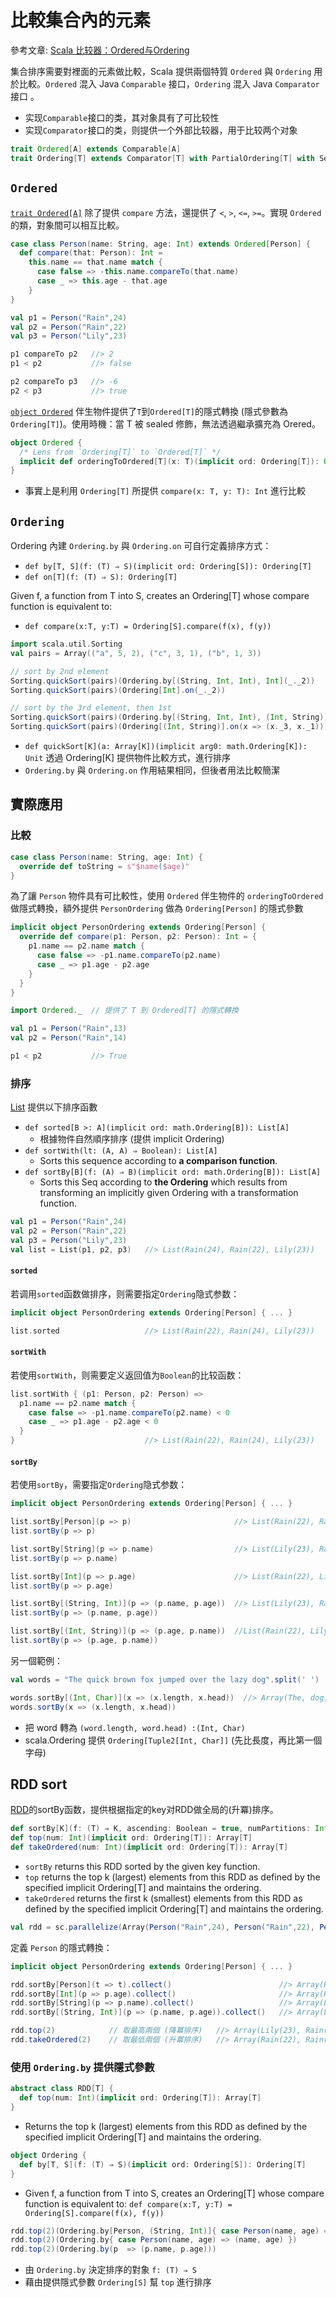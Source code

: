 # 比較集合內的元素

參考文章: [Scala 比较器：Ordered与Ordering](http://www.doc00.com/doc/10010048t)

集合排序需要對裡面的元素做比較，Scala 提供兩個特質 `Ordered` 與 `Ordering` 用於比較。`Ordered` 混入 Java `Comparable` 接口，`Ordering` 混入 Java `Comparator` 接口
。
- 实现`Comparable`接口的类，其对象具有了可比较性
- 实现`Comparator`接口的类，则提供一个外部比较器，用于比较两个对象

```scala
trait Ordered[A] extends Comparable[A]
trait Ordering[T] extends Comparator[T] with PartialOrdering[T] with Serializable
```

## `Ordered`
[`trait Ordered[A]`](http://www.scala-lang.org/api/current/index.html#scala.math.Ordered) 除了提供 `compare` 方法，還提供了 `<`, `>`, `<=`, `>=`。實現 `Ordered` 的類，對象間可以相互比較。

```scala
case class Person(name: String, age: Int) extends Ordered[Person] {
  def compare(that: Person): Int =
    this.name == that.name match {
      case false => -this.name.compareTo(that.name)
      case _ => this.age - that.age
    }
}

val p1 = Person("Rain",24)
val p2 = Person("Rain",22)
val p3 = Person("Lily",23)

p1 compareTo p2   //> 2
p1 < p2           //> false

p2 compareTo p3   //> -6
p2 < p3           //> true
```

[`object Ordered`](http://www.scala-lang.org/api/current/#scala.math.Ordered$) 伴生物件提供了`T`到`Ordered[T]`的隱式轉換 (隱式參數為 `Ordering[T]`)。使用時機：當 T 被 sealed 修飾，無法透過繼承擴充為 Orered。

```scala
object Ordered {
  /* Lens from `Ordering[T]` to `Ordered[T]` */
  implicit def orderingToOrdered[T](x: T)(implicit ord: Ordering[T]): Ordered[T] = new Ordered[T] { def compare(that: T): Int = ord.compare(x, that) }
}
```
- 事實上是利用 `Ordering[T]` 所提供 `compare(x: T, y: T): Int` 進行比較

## `Ordering`
Ordering 內建 `Ordering.by` 與 `Ordering.on` 可自行定義排序方式：

- `def by[T, S](f: (T) ⇒ S)(implicit ord: Ordering[S]): Ordering[T]`
- `def on[T](f: (T) ⇒ S): Ordering[T]`

Given f, a function from T into S, creates an Ordering[T] whose compare function is equivalent to:
- `def compare(x:T, y:T) = Ordering[S].compare(f(x), f(y))`
  
```scala
import scala.util.Sorting
val pairs = Array(("a", 5, 2), ("c", 3, 1), ("b", 1, 3))

// sort by 2nd element
Sorting.quickSort(pairs)(Ordering.by[(String, Int, Int), Int](_._2))
Sorting.quickSort(pairs)(Ordering[Int].on(_._2))

// sort by the 3rd element, then 1st
Sorting.quickSort(pairs)(Ordering.by[(String, Int, Int), (Int, String)](x => (x._3, x._1)))
Sorting.quickSort(pairs)(Ordering[(Int, String)].on(x => (x._3, x._1)))
```
- `def quickSort[K](a: Array[K])(implicit arg0: math.Ordering[K]): Unit` 透過 Ordering[K] 提供物件比較方式，進行排序
- `Ordering.by` 與 `Ordering.on` 作用結果相同，但後者用法比較簡潔

## 實際應用

### 比較
```scala
case class Person(name: String, age: Int) {   
  override def toString = s"$name($age)"
}
```

為了讓 `Person` 物件具有可比較性，使用 `Ordered` 伴生物件的 `orderingToOrdered` 做隱式轉換，額外提供 `PersonOrdering` 做為 `Ordering[Person]` 的隱式參數

```scala
implicit object PersonOrdering extends Ordering[Person] {
  override def compare(p1: Person, p2: Person): Int = {
    p1.name == p2.name match {
      case false => -p1.name.compareTo(p2.name)
      case _ => p1.age - p2.age
    }
  }
}
```

```scala
import Ordered._  // 提供了 T 到 Ordered[T] 的隱式轉換

val p1 = Person("Rain",13)
val p2 = Person("Rain",14)

p1 < p2           //> True
```

### 排序
[List](http://www.scala-lang.org/api/current/index.html#scala.collection.immutable.List) 提供以下排序函數

- `def sorted[B >: A](implicit ord: math.Ordering[B]): List[A]`
  - 根據物件自然順序排序 (提供 implicit Ordering)
- `def sortWith(lt: (A, A) ⇒ Boolean): List[A]`
  - Sorts this sequence according to **a comparison function**.
- `def sortBy[B](f: (A) ⇒ B)(implicit ord: math.Ordering[B]): List[A]`
  - Sorts this Seq according to **the Ordering** which results from transforming an implicitly given Ordering with a transformation function.

```scala
val p1 = Person("Rain",24)
val p2 = Person("Rain",22)
val p3 = Person("Lily",23)
val list = List(p1, p2, p3)   //> List(Rain(24), Rain(22), Lily(23))
```

#### `sorted`
若调用`sorted`函数做排序，则需要指定`Ordering`隐式参数：

```scala
implicit object PersonOrdering extends Ordering[Person] { ... }

list.sorted                   //> List(Rain(22), Rain(24), Lily(23))
```

#### `sortWith`
若使用`sortWith`，则需要定义返回值为`Boolean`的比较函数：

```scala
list.sortWith { (p1: Person, p2: Person) =>
  p1.name == p2.name match {
    case false => -p1.name.compareTo(p2.name) < 0
    case _ => p1.age - p2.age < 0
  }
}                             //> List(Rain(22), Rain(24), Lily(23))
```

#### `sortBy`
若使用`sortBy`，需要指定`Ordering`隐式参数：
```scala
implicit object PersonOrdering extends Ordering[Person] { ... }

list.sortBy[Person](p => p)                       //> List(Rain(22), Rain(24), Lily(23))
list.sortBy(p => p)
```
```scala
list.sortBy[String](p => p.name)                  //> List(Lily(23), Rain(24), Rain(22))
list.sortBy(p => p.name)

list.sortBy[Int](p => p.age)                      //> List(Rain(22), Lily(23), Rain(24))
list.sortBy(p => p.age)

list.sortBy[(String, Int)](p => (p.name, p.age))  //> List(Lily(23), Rain(22), Rain(24))
list.sortBy(p => (p.name, p.age))

list.sortBy[(Int, String)](p => (p.age, p.name))  //List(Rain(22), Lily(23), Rain(24))
list.sortBy(p => (p.age, p.name))
```

另一個範例：
```scala
val words = "The quick brown fox jumped over the lazy dog".split(' ')

words.sortBy[(Int, Char)](x => (x.length, x.head))  //> Array(The, dog, fox, the, lazy, over, brown, quick, jumped)
words.sortBy(x => (x.length, x.head))
```

- 把 word 轉為 `(word.length, word.head) :(Int, Char)`
- scala.Ordering 提供 `Ordering[Tuple2[Int, Char]]` (先比長度，再比第一個字母)

## RDD sort
[RDD](http://spark.apache.org/docs/latest/api/scala/index.html#org.apache.spark.rdd.RDD)的sortBy函数，提供根据指定的key对RDD做全局的(升冪)排序。

```scala
def sortBy[K](f: (T) ⇒ K, ascending: Boolean = true, numPartitions: Int = this.partitions.length)(implicit ord: Ordering[K], ctag: ClassTag[K]): RDD[T]
def top(num: Int)(implicit ord: Ordering[T]): Array[T]
def takeOrdered(num: Int)(implicit ord: Ordering[T]): Array[T]
```
- `sortBy` returns this RDD sorted by the given key function.
- `top` returns the top k (largest) elements from this RDD as defined by the specified implicit Ordering[T] and maintains the ordering.
- `takeOrdered` returns the first k (smallest) elements from this RDD as defined by the specified implicit Ordering[T] and maintains the ordering.

```scala
val rdd = sc.parallelize(Array(Person("Rain",24), Person("Rain",22), Person("Lily",23)))
```

定義 `Person` 的隱式轉換：
```scala
implicit object PersonOrdering extends Ordering[Person] { ... }
```

```scala
rdd.sortBy[Person](t => t).collect()                        //> Array(Rain(22), Rain(24), Lily(23))
rdd.sortBy[Int](p => p.age).collect()                       //> Array(Rain(22), Lily(23), Rain(24))
rdd.sortBy[String](p => p.name).collect()                   //> Array(Lily(23), Rain(24), Rain(22))
rdd.sortBy[(String, Int)](p => (p.name, p.age)).collect()   //> Array(Lily(23), Rain(22), Rain(24))
```
```scala
rdd.top(2)            // 取最高兩個 (降冪排序)   //> Array(Lily(23), Rain(24))
rdd.takeOrdered(2)    // 取最低兩個 (升冪排序)   //> Array(Rain(22), Rain(24))
```

### 使用 `Ordering.by` 提供隱式參數
```scala
abstract class RDD[T] {
  def top(num: Int)(implicit ord: Ordering[T]): Array[T]
}
```
- Returns the top k (largest) elements from this RDD as defined by the specified implicit Ordering[T] and maintains the ordering.

```scala
object Ordering {
  def by[T, S](f: (T) ⇒ S)(implicit ord: Ordering[S]): Ordering[T]
}
```
- Given f, a function from T into S, creates an Ordering[T] whose compare function is equivalent to: `def compare(x:T, y:T) = Ordering[S].compare(f(x), f(y))`

```scala
rdd.top(2)(Ordering.by[Person, (String, Int)]{ case Person(name, age) => (name, age) }) //> Array(Rain(24), Rain(22))
rdd.top(2)(Ordering.by{ case Person(name, age) => (name, age) })
rdd.top(2)(Ordering.by(p  => (p.name, p.age)))
```
- 由 `Ordering.by` 決定排序的對象 `f: (T) ⇒ S`
- 藉由提供隱式參數 `Ordering[S]` 幫 `top` 進行排序
